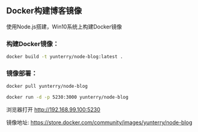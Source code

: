## Docker构建博客镜像

使用Node.js搭建，Win10系统上构建Docker镜像

### 构建Docker镜像：

```sh
docker build -t yunterry/node-blog:latest .
```

### 镜像部署：

```sh
docker pull yunterry/node-blog

docker run -d -p 5230:3000 yunterry/node-blog
```

浏览器打开 http://192.168.99.100:5230

镜像地址: https://store.docker.com/community/images/yunterry/node-blog
